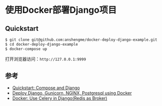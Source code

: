 # 使用Docker部署Django项目

## Quickstart

```bash
$ git clone git@github.com:anshengme/docker-deploy-django-example.git
$ cd docker-deploy-django-example
$ docker-compose up
```

打开浏览器访问：`http://127.0.0.1:9999`

## 参考

- [Quickstart: Compose and Django](https://docs.docker.com/compose/django/)
- [Deploy Django, Gunicorn, NGINX, Postgresql using Docker](http://ruddra.com/2016/08/14/docker-django-nginx-postgres/index.html)
- [Docker: Use Celery in Django(Redis as Broker)](http://ruddra.com/2016/11/14/docker-do-stuff-using-celery-using-redis-as-broker/)